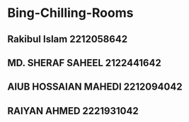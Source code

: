 # Bing-Chilling-Rooms 

## Rakibul Islam 2212058642
## MD. SHERAF SAHEEL 2122441642
## AIUB HOSSAIAN MAHEDI  2212094042
## RAIYAN AHMED 2221931042
